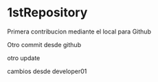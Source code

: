 # 1stRepository

Primera contribucion mediante el local para Github

Otro commit desde github

otro update

cambios desde developer01